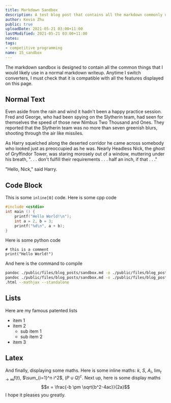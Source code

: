 ```yaml
---
title: Markdown Sandbox
description: A test blog post that contains all the markdown commonly used in writeups
author: Kevin Zhu
public: true
uploadDate: 2021-05-21 03:00+11:00
lastModified: 2021-05-21 03:00+11:00
notes:
tags:
- competitive programming
name: 15_sandbox
---
```


The markdown sandbox is designed to contain all the common things that I would likely use in a normal markdown writeup. Anytime I switch converters, I must check that it is compatible with all the features displayed on this page.

## Normal Text
Even aside from the rain and wind it hadn't been a happy practice session. Fred and George, who had been spying on the Slytherin team, had seen for themselves the speed of those new Nimbus Two Thousand and Ones. They reported that the Slytherin team was no more than seven greenish blurs, shooting through the air like missiles.

As Harry squelched along the deserted corridor he came across somebody who looked just as preoccupied as he was. Nearly Headless Nick, the ghost of Gryffindor Tower, was staring morosely out of a window, muttering under his breath, ". . . don't fulfill their requirements . . . half an inch, if that . . ."

"Hello, Nick," said Harry.

## Code Block
This is some `inline[0]` code.
Here is some cpp code
```{.cpp .numberLines startFrom="1"}
#include <cstdio>
int main () {
    printf("Hello World!\n");
    int a = 2, b = 3;
    printf("%d\n", a + b);
}
```
Here is some python code
```{.python .numberLines}
# this is a comment
print("Hello World!")
```
And here is the command to compile
```sh
pandoc ./public/files/blog_posts/sandbox.md -o ./public/files/blog_posts/out/sandbox.html --mathjax
pandoc ./public/files/blog_posts/sandbox.md -o ./public/files/blog_posts/out/sandbox_full
.html --mathjax --standalone
```

## Lists
Here are my famous patented lists

- item 1
- item 2
    - sub item 1
    - sub item 2
- item 3

## Latex
And finally, displaying some maths. Here is some inline maths: $k$, $S$, $A_i$, $\lim_{t \to \infty} f(t)$, $\sum_{i=1}^n i^2$, $(P \cup Q)^c$. Next up, here is some display maths
$$x = \frac{-b \pm \sqrt{b^2-4ac}}{2a}$$
I hope it pleases you greatly.
